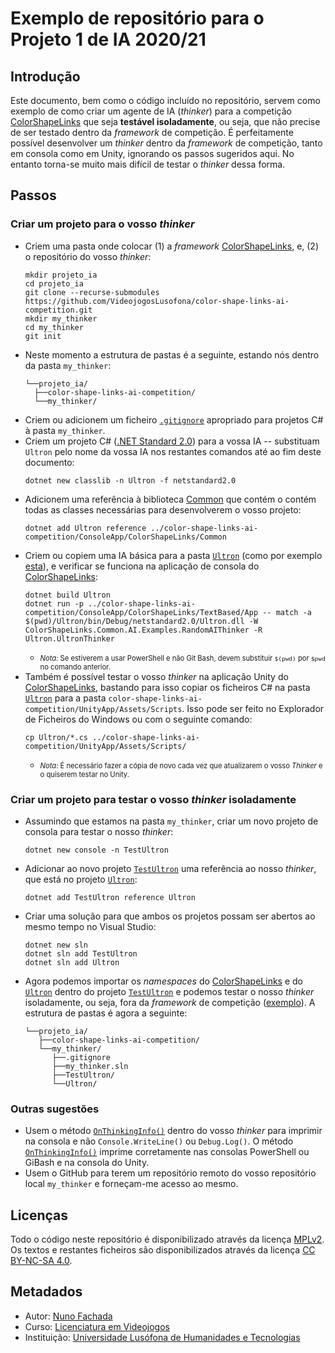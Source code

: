 # Exemplo de repositório para o Projeto 1 de IA 2020/21

## Introdução

Este documento, bem como o código incluído no repositório, servem como exemplo
de como criar um agente de IA (_thinker_) para a competição [ColorShapeLinks]
que seja **testável isoladamente**, ou seja, que não precise de ser testado
dentro da _framework_ de competição. É perfeitamente possível desenvolver um
_thinker_ dentro da _framework_ de competição, tanto em consola como em Unity,
ignorando os passos sugeridos aqui. No entanto torna-se muito mais difícil de
testar o _thinker_ dessa forma.

## Passos

### Criar um projeto para o vosso _thinker_

* Criem uma pasta onde colocar (1) a _framework_ [ColorShapeLinks], e, (2) o
  repositório do vosso _thinker_:
  ```
  mkdir projeto_ia
  cd projeto_ia
  git clone --recurse-submodules https://github.com/VideojogosLusofona/color-shape-links-ai-competition.git
  mkdir my_thinker
  cd my_thinker
  git init
  ```
* Neste momento a estrutura de pastas é a seguinte, estando nós dentro da pasta
  `my_thinker`:
  ```
  └──projeto_ia/
    ├──color-shape-links-ai-competition/
    └──my_thinker/
  ```
* Criem ou adicionem um ficheiro [`.gitignore`](.gitignore) apropriado
  para projetos C# à pasta `my_thinker`.
* Criem um projeto C# ([.NET Standard 2.0]) para a vossa IA -- substituam
  `Ultron` pelo nome da vossa IA nos restantes comandos até ao fim deste
  documento:
  ```
  dotnet new classlib -n Ultron -f netstandard2.0
  ```
* Adicionem uma referência à biblioteca [Common] que contém o contém todas as
  classes necessárias para desenvolverem o vosso projeto:
  ```
  dotnet add Ultron reference ../color-shape-links-ai-competition/ConsoleApp/ColorShapeLinks/Common
  ```
* Criem ou copiem uma IA básica para a pasta [`Ultron`](Ultron) (como por
  exemplo [esta](Ultron/UltronThinker.cs)), e verificar se funciona na aplicação
  de consola do [ColorShapeLinks]:
  ```
  dotnet build Ultron
  dotnet run -p ../color-shape-links-ai-competition/ConsoleApp/ColorShapeLinks/TextBased/App -- match -a $(pwd)/Ultron/bin/Debug/netstandard2.0/Ultron.dll -W ColorShapeLinks.Common.AI.Examples.RandomAIThinker -R Ultron.UltronThinker
  ```
  * <span style="font-size:80%">_Nota:_ Se estiverem a usar PowerShell e não Git Bash, devem substituir
  `$(pwd)` por `$pwd` no comando anterior.</span>
* Também é possível testar o vosso _thinker_ na aplicação Unity do
  [ColorShapeLinks], bastando para isso copiar os ficheiros C# na pasta
  [`Ultron`](Ultron) para a pasta
  `color-shape-links-ai-competition/UnityApp/Assets/Scripts`. Isso pode ser
  feito no Explorador de Ficheiros do Windows ou com o seguinte comando:
  ```
  cp Ultron/*.cs ../color-shape-links-ai-competition/UnityApp/Assets/Scripts/
  ```
  * <span style="font-size:80%">_Nota:_ É necessário fazer a cópia de novo cada
    vez que atualizarem o vosso _Thinker_ e o quiserem testar no Unity.</span>

### Criar um projeto para testar o vosso _thinker_ isoladamente

* Assumindo que estamos na pasta `my_thinker`, criar um novo projeto
  de consola para testar o nosso _thinker_:
  ```
  dotnet new console -n TestUltron
  ```
* Adicionar ao novo projeto [`TestUltron`](TestUltron) uma referência ao nosso
  _thinker_, que está no projeto [`Ultron`](Ultron):
  ```
  dotnet add TestUltron reference Ultron
  ```
* Criar uma solução para que ambos os projetos possam ser abertos ao mesmo tempo
  no Visual Studio:
  ```
  dotnet new sln
  dotnet sln add TestUltron
  dotnet sln add Ultron
  ```
* Agora podemos importar os _namespaces_ do [ColorShapeLinks] e do
  [`Ultron`](Ultron) dentro do projeto [`TestUltron`](TestUltron) e podemos
  testar o nosso _thinker_ isoladamente, ou seja, fora da _framework_ de
  competição ([exemplo](TestUltron/Program.cs)). A estrutura de pastas é agora
  a seguinte:
  ```
  └──projeto_ia/
     ├──color-shape-links-ai-competition/
     └──my_thinker/
        ├──.gitignore
        ├──my_thinker.sln
        ├──TestUltron/
        └──Ultron/
  ```

### Outras sugestões

* Usem o método [`OnThinkingInfo()`] dentro do vosso _thinker_ para imprimir na
  consola e não `Console.WriteLine()` ou `Debug.Log()`. O método
  [`OnThinkingInfo()`] imprime corretamente nas consolas PowerShell ou GiBash e
  na consola do Unity.
* Usem o GitHub para terem um repositório remoto do vosso repositório local
  `my_thinker` e forneçam-me acesso ao mesmo.

## Licenças

Todo o código neste repositório é disponibilizado através da licença [MPLv2].
Os textos e restantes ficheiros são disponibilizados através da licença
[CC BY-NC-SA 4.0].

## Metadados

* Autor: [Nuno Fachada]
* Curso:  [Licenciatura em Videojogos][lamv]
* Instituição: [Universidade Lusófona de Humanidades e Tecnologias][ULHT]

[MPLv2]:https://opensource.org/licenses/MPL-2.0
[CC BY-NC-SA 4.0]:https://creativecommons.org/licenses/by-nc-sa/4.0/
[lamv]:https://www.ulusofona.pt/licenciatura/videojogos
[Nuno Fachada]:https://github.com/fakenmc
[ULHT ]:https://www.ulusofona.pt/
[ColorShapeLinks]:https://github.com/VideojogosLusofona/color-shape-links-ai-competition
[.NET Standard 2.0]:https://docs.microsoft.com/pt-pt/dotnet/standard/net-standard
[Common]:https://videojogoslusofona.github.io/color-shape-links-ai-competition/docs/html/namespace_color_shape_links_1_1_common.html
[`OnThinkingInfo()`]:https://videojogoslusofona.github.io/color-shape-links-ai-competition/docs/html/class_color_shape_links_1_1_common_1_1_a_i_1_1_abstract_thinker.html#a3610cd145e44a055a68076043d7b6cdc